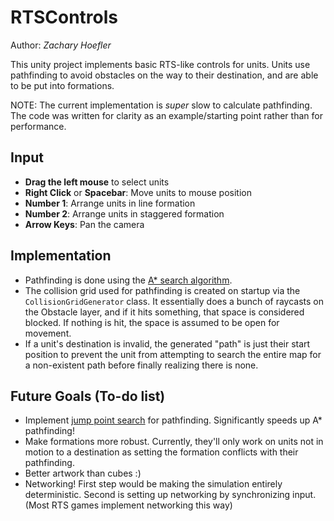 RTSControls
===========
Author: *Zachary Hoefler*

This unity project implements basic RTS-like controls for units. Units use pathfinding to avoid obstacles on the way to their destination, and are able to be put into formations.

NOTE: The current implementation is *super* slow to calculate pathfinding. The code was written for clarity as an example/starting point rather than for performance.

Input
-----
* **Drag the left mouse** to select units
* **Right Click** or **Spacebar**: Move units to mouse position
* **Number 1**: Arrange units in line formation
* **Number 2**: Arrange units in staggered formation
* **Arrow Keys**: Pan the camera

Implementation
--------------
* Pathfinding is done using the [A\* search algorithm](http://en.wikipedia.org/wiki/A*_search_algorithm).
* The collision grid used for pathfinding is created on startup via the `CollisionGridGenerator` class. It essentially does a bunch of raycasts on the Obstacle layer, and if it hits something, that space is considered blocked. If nothing is hit, the space is assumed to be open for movement.
* If a unit's destination is invalid, the generated "path" is just their start position to prevent the unit from attempting to search the entire map for a non-existent path before finally realizing there is none.

Future Goals (To-do list)
-------------------------
* Implement [jump point search](http://grastien.net/ban/articles/hg-aaai11.pdf‎) for pathfinding. Significantly speeds up A* pathfinding!
* Make formations more robust. Currently, they'll only work on units not in motion to a destination as setting the formation conflicts with their pathfinding.
* Better artwork than cubes :)
* Networking! First step would be making the simulation entirely deterministic. Second is setting up networking by synchronizing input. (Most RTS games implement networking this way)
